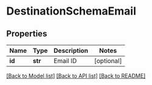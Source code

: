# DestinationSchemaEmail

## Properties
Name | Type | Description | Notes
------------ | ------------- | ------------- | -------------
**id** | **str** | Email ID | [optional] 

[[Back to Model list]](../README.md#documentation-for-models) [[Back to API list]](../README.md#documentation-for-api-endpoints) [[Back to README]](../README.md)


